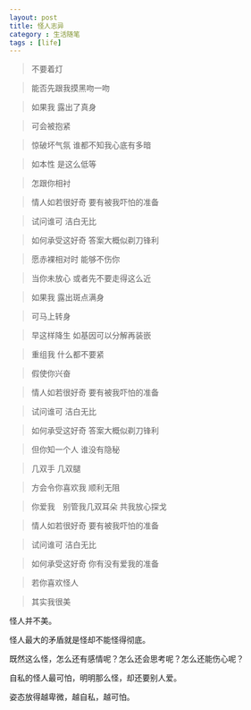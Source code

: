 ```yaml
---
layout: post
title: 怪人志异
category : 生活随笔
tags : [life]
---
```

>不要着灯

>能否先跟我摸黑吻一吻

>如果我  露出了真身

>可会被抱紧

>惊破坏气氛  谁都不知我心底有多暗

>如本性  是这么低等

>怎跟你相衬

>情人如若很好奇  要有被我吓怕的准备

>试问谁可  洁白无比

>如何承受这好奇  答案大概似剃刀锋利

>愿赤裸相对时  能够不伤你

>当你未放心  或者先不要走得这么近

>如果我  露出斑点满身

>可马上转身

>早这样降生  如基因可以分解再装嵌

>重组我  什么都不要紧

>假使你兴奋

>情人如若很好奇  要有被我吓怕的准备

>试问谁可  洁白无比

>如何承受这好奇  答案大概似剃刀锋利

>但你知一个人  谁没有隐秘

>几双手  几双腿

>方会令你喜欢我  顺利无阻

>你爱我　别管我几双耳朵  共我放心探戈

>情人如若很好奇  要有被我吓怕的准备

>试问谁可  洁白无比

>如何承受这好奇  你有没有爱我的准备

>若你喜欢怪人

>其实我很美

怪人并不美。

怪人最大的矛盾就是怪却不能怪得彻底。

既然这么怪，怎么还有感情呢？怎么还会思考呢？怎么还能伤心呢？

自私的怪人最可怕，明明那么怪，却还要别人爱。

姿态放得越卑微，越自私，越可怕。

